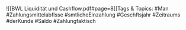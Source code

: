 
![[BWL Liquidität und Cashflow.pdf#page=8]]Tags & Topics:
   #Man
   #Zahlungsmittelabflsse
   #smtlicheEinzahlung
   #Geschftsjahr
   #Zeitraums
   #derKunde
   #Saldo
   #Zahlungfaktisch